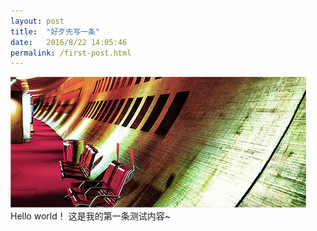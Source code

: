 ```yaml
---
layout: post
title:  "好歹先写一条"
date:   2016/8/22 14:05:46 
permalink: /first-post.html
---
```

<span class="image featured"><img src="/images/pic02.jpg" alt=""></span>
Hello world！
这是我的第一条测试内容~

